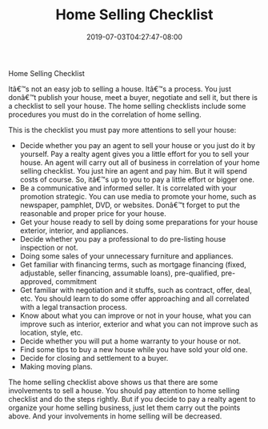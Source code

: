 ﻿---
title: "Home Selling Checklist"
date: 2019-07-03T04:27:47-08:00
description: "Sell_Your_House Tips for Web Success"
featured_image: "/images/Sell_Your_House.jpg"
tags: ["Sell Your House"]
---

Home Selling Checklist

Itâ€™s not an easy job to selling a house. Itâ€™s a process. You just donâ€™t publish your house, meet a buyer, negotiate and sell it, but there is a checklist to sell your house. The home selling checklists include some procedures you must do in the correlation of home selling.

This is the checklist you must pay more attentions to sell your house:
-	Decide whether you pay an agent to sell your house or you just do it by yourself. Pay a realty agent gives you a little effort for you to sell your house. An agent will carry out all of business in correlation of your home selling checklist. You just hire an agent and pay him. But it will spend costs of course. So, itâ€™s up to you to pay a little effort or bigger one.
-	Be a communicative and informed seller. It is correlated with your promotion strategic. You can use media to promote your home, such as newspaper, pamphlet, DVD, or websites. Donâ€™t forget to put the reasonable and proper price for your house.
-	Get your house ready to sell by doing some preparations for your house exterior, interior, and appliances.
-	Decide whether you pay a professional to do pre-listing house inspection or not.
-	Doing some sales of your unnecessary furniture and appliances.
-	Get familiar with financing terms, such as mortgage financing (fixed, adjustable, seller financing, assumable loans), pre-qualified, pre-approved, commitment
-	Get familiar with negotiation and it stuffs, such as contract, offer, deal, etc. You should learn to do some offer approaching and all correlated with a legal transaction process.
-	Know about what you can improve or not in your house, what you can improve such as interior, exterior and what you can not improve such as location, style, etc.
-	Decide whether you will put a home warranty to your house or not.
-	Find some tips to buy a new house while you have sold your old one.
-	Decide for closing and settlement to a buyer.
-	Making moving plans.

The home selling checklist above shows us that there are some involvements to sell a house. You should pay attention to home selling checklist and do the steps rightly. But if you decide to pay a realty agent to organize your home selling business, just let them carry out the points above. And your involvements in home selling will be decreased.

